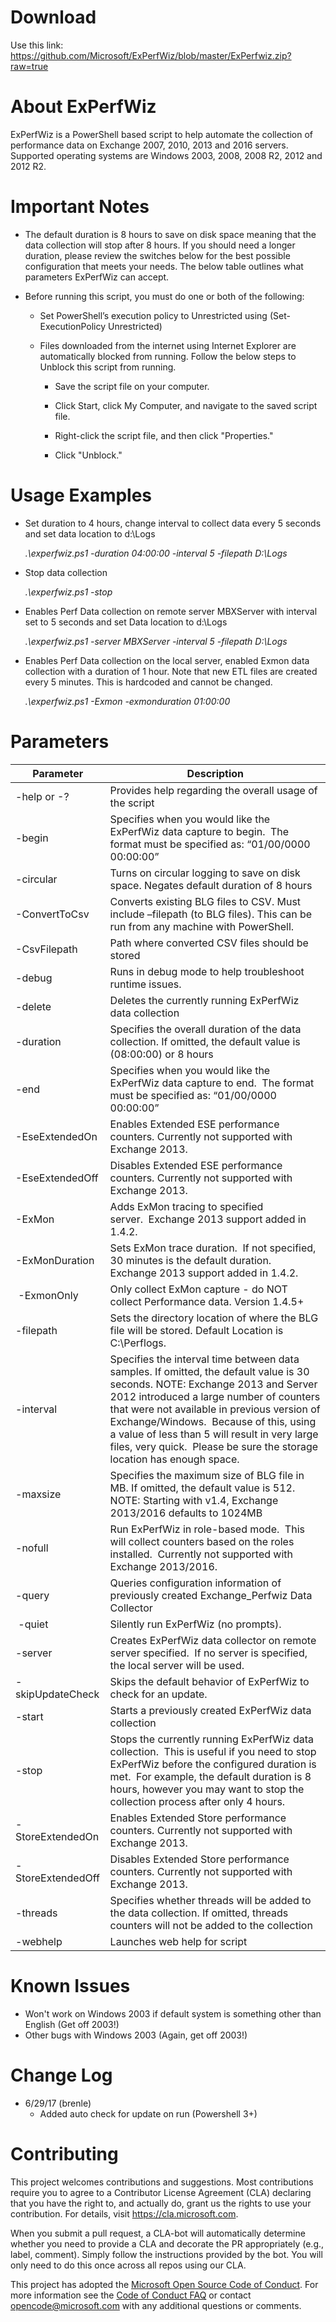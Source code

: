 # Download
Use this link: https://github.com/Microsoft/ExPerfWiz/blob/master/ExPerfwiz.zip?raw=true

# About ExPerfWiz
ExPerfWiz is a PowerShell based script to help automate the collection of performance data on Exchange 2007, 2010, 2013 and 2016 servers.  Supported operating systems are Windows 2003, 2008, 2008 R2, 2012 and 2012 R2.

# Important Notes
* The default duration is 8 hours to save on disk space meaning that the data collection will stop after 8 hours. If you should need a longer duration, please review the switches below for the best possible configuration that meets your needs.
The below table outlines what parameters ExPerfWiz can accept.

* Before running this script, you must do one or both of the following:

  - Set PowerShell’s execution policy to Unrestricted using (Set-ExecutionPolicy Unrestricted)
  
  - Files downloaded from the internet using Internet Explorer are automatically blocked from running. Follow the below steps to Unblock this script from running.
  
    - Save the script file on your computer.
 
    - Click Start, click My Computer, and navigate to the saved script file.
 
    - Right-click the script file, and then click "Properties."
 
    - Click "Unblock."
 
# Usage Examples

  - Set duration to 4 hours, change interval to collect data every 5 seconds and set data location to d:\Logs
  
    *.\experfwiz.ps1 -duration 04:00:00 -interval 5 -filepath D:\Logs*

  - Stop data collection
  
    *.\experfwiz.ps1 -stop*

  - Enables Perf Data collection on remote server MBXServer with interval set to 5 seconds and set Data location to d:\Logs
  
    *.\experfwiz.ps1 -server MBXServer -interval 5 -filepath D:\Logs*

  - Enables Perf Data collection on the local server, enabled Exmon data collection with a duration of 1 hour. Note that new ETL files are created every 5 minutes. This is hardcoded and cannot be changed.
  
    *.\experfwiz.ps1 -Exmon -exmonduration 01:00:00*

# Parameters

Parameter | Description
--------- | -----------
-help or -? | Provides help regarding the overall usage of the script
-begin | Specifies when you would like the ExPerfWiz data capture to begin.  The format must be specified as: “01/00/0000 00:00:00”
-circular | Turns on circular logging to save on disk space. Negates default duration of 8 hours
-ConvertToCsv | Converts existing BLG files to CSV. Must include –filepath (to BLG files). This can be run from any machine with PowerShell.
-CsvFilepath | Path where converted CSV files should be stored
-debug | Runs in debug mode to help troubleshoot runtime issues.
-delete | Deletes the currently running ExPerfWiz data collection
-duration | Specifies the overall duration of the data collection. If omitted, the default value is (08:00:00) or 8 hours
-end | Specifies when you would like the ExPerfWiz data capture to end.  The format must be specified as: “01/00/0000 00:00:00”
-EseExtendedOn | Enables Extended ESE performance counters. Currently not supported with Exchange 2013.
-EseExtendedOff | Disables Extended ESE performance counters. Currently not supported with Exchange 2013.
-ExMon | Adds ExMon tracing to specified server.  Exchange 2013 support added in 1.4.2.
-ExMonDuration | Sets ExMon trace duration.  If not specified, 30 minutes is the default duration.  Exchange 2013 support added in 1.4.2.
 -ExmonOnly | Only collect ExMon capture - do NOT collect Performance data. Version 1.4.5+
-filepath | Sets the directory location of where the BLG file will be stored. Default Location is C:\Perflogs.
-interval | Specifies the interval time between data samples. If omitted, the default value is 30 seconds.  NOTE: Exchange 2013 and Server 2012 introduced a large number of counters that were not available in previous version of Exchange/Windows.  Because of this, using a value of less than 5 will result in very large files, very quick.  Please be sure the storage location has enough space.
-maxsize | Specifies the maximum size of BLG file in MB. If omitted, the default value is 512. NOTE: Starting with v1.4, Exchange 2013/2016 defaults to 1024MB
-nofull | Run ExPerfWiz in role-based mode.  This will collect counters based on the roles installed.  Currently not supported with Exchange 2013/2016.
-query | Queries configuration information of previously created Exchange_Perfwiz Data Collector
 -quiet | Silently run ExPerfWiz (no prompts).
-server | Creates ExPerfWiz data collector on remote server specified.  If no server is specified, the local server will be used.
-skipUpdateCheck | Skips the default behavior of ExPerfWiz to check for an update.
-start | Starts a previously created ExPerfWiz data collection
-stop | Stops the currently running ExPerfWiz data collection.  This is useful if you need to stop ExPerfWiz before the configured duration is met.  For example, the default duration is 8 hours, however you may want to stop the collection process after only 4 hours.
-StoreExtendedOn | Enables Extended Store performance counters. Currently not supported with Exchange 2013.
-StoreExtendedOff | Disables Extended Store performance counters. Currently not supported with Exchange 2013.
-threads | Specifies whether threads will be added to the data collection. If omitted, threads counters will not be added to the collection
-webhelp | Launches web help for script

# Known Issues
  - Won't work on Windows 2003 if default system is something other than English (Get off 2003!)
  - Other bugs with Windows 2003 (Again, get off 2003!)

# Change Log
  - 6/29/17 (brenle)
    - Added auto check for update on run (Powershell 3+)

# Contributing

This project welcomes contributions and suggestions.  Most contributions require you to agree to a
Contributor License Agreement (CLA) declaring that you have the right to, and actually do, grant us
the rights to use your contribution. For details, visit https://cla.microsoft.com.

When you submit a pull request, a CLA-bot will automatically determine whether you need to provide
a CLA and decorate the PR appropriately (e.g., label, comment). Simply follow the instructions
provided by the bot. You will only need to do this once across all repos using our CLA.

This project has adopted the [Microsoft Open Source Code of Conduct](https://opensource.microsoft.com/codeofconduct/).
For more information see the [Code of Conduct FAQ](https://opensource.microsoft.com/codeofconduct/faq/) or
contact [opencode@microsoft.com](mailto:opencode@microsoft.com) with any additional questions or comments.
